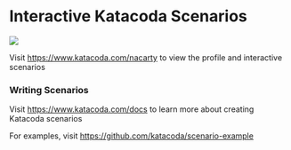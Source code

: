 # Interactive Katacoda Scenarios

[![](http://shields.katacoda.com/katacoda/nacarty/count.svg)](https://www.katacoda.com/nacarty "Get your profile on Katacoda.com")

Visit https://www.katacoda.com/nacarty to view the profile and interactive scenarios

### Writing Scenarios
Visit https://www.katacoda.com/docs to learn more about creating Katacoda scenarios

For examples, visit https://github.com/katacoda/scenario-example
